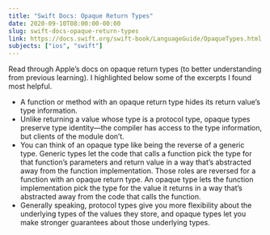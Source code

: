 ```yaml
---
title: "Swift Docs: Opaque Return Types"
date: 2020-09-10T08:00:00-00:00
slug: swift-docs-opaque-return-types
link: https://docs.swift.org/swift-book/LanguageGuide/OpaqueTypes.html
subjects: ["ios", "swift"]
---
```


Read through Apple’s docs on opaque return types (to better understanding from previous learning). I highlighted below some of the excerpts I found most helpful.

 * A function or method with an opaque return type hides its return value’s type information.
 * Unlike returning a value whose type is a protocol type, opaque types preserve type identity—the compiler has access to the type information, but clients of the module don’t.
 * You can think of an opaque type like being the reverse of a generic type. Generic types let the code that calls a function pick the type for that function’s parameters and return value in a way that’s abstracted away from the function implementation. Those roles are reversed for a function with an opaque return type. An opaque type lets the function implementation pick the type for the value it returns in a way that’s abstracted away from the code that calls the function.
 * Generally speaking, protocol types give you more flexibility about the underlying types of the values they store, and opaque types let you make stronger guarantees about those underlying types.